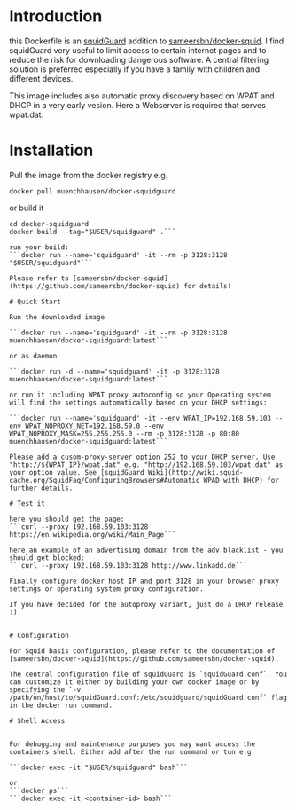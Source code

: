 # Introduction

this Dockerfile is an [squidGuard](http://www.squidguard.org/) addition to [sameersbn/docker-squid](https://github.com/sameersbn/docker-squid). I find squidGuard very useful to limit access to certain internet pages and to reduce the risk for downloading dangerous software. A central filtering solution is preferred especially if you have a family with children and different devices.

This image includes also automatic proxy discovery based on WPAT and DHCP in a very early vesion. Here a Webserver is required that serves wpat.dat.

# Installation

Pull the image from the docker registry e.g.

```docker pull muenchhausen/docker-squidguard```

or build it

```git clone https://github.com/muenchhausen/docker-squidguard.git
cd docker-squidguard
docker build --tag="$USER/squidguard" .```

run your build:
```docker run --name='squidguard' -it --rm -p 3128:3128 "$USER/squidguard"```

Please refer to [sameersbn/docker-squid](https://github.com/sameersbn/docker-squid) for details!

# Quick Start

Run the downloaded image

```docker run --name='squidguard' -it --rm -p 3128:3128 muenchhausen/docker-squidguard:latest```

or as daemon

```docker run -d --name='squidguard' -it -p 3128:3128 muenchhausen/docker-squidguard:latest```

or run it including WPAT proxy autoconfig so your Operating system will find the settings automatically based on your DHCP settings:

```docker run --name='squidguard' -it --env WPAT_IP=192.168.59.103 --env WPAT_NOPROXY_NET=192.168.59.0 --env WPAT_NOPROXY_MASK=255.255.255.0 --rm -p 3128:3128 -p 80:80 muenchhausen/docker-squidguard:latest```

Please add a cusom-proxy-server option 252 to your DHCP server. Use "http://${WPAT_IP}/wpat.dat" e.g. "http://192.168.59.103/wpat.dat" as your option value. See [squidGuard Wiki](http://wiki.squid-cache.org/SquidFaq/ConfiguringBrowsers#Automatic_WPAD_with_DHCP) for further details.

# Test it 

here you should get the page:
```curl --proxy 192.168.59.103:3128 https://en.wikipedia.org/wiki/Main_Page```

here an example of an advertising domain from the adv blacklist - you should get blocked:
```curl --proxy 192.168.59.103:3128 http://www.linkadd.de```

Finally configure docker host IP and port 3128 in your browser proxy settings or operating system proxy configuration.

If you have decided for the autoproxy variant, just do a DHCP release :)


# Configuration

For Squid basis configuration, please refer to the documentation of [sameersbn/docker-squid](https://github.com/sameersbn/docker-squid).

The central configuration file of squidGuard is `squidGuard.conf`. You can customize it either by building your own docker image or by specifying the `-v /path/on/host/to/squidGuard.conf:/etc/squidguard/squidGuard.conf` flag in the docker run command. 

# Shell Access


For debugging and maintenance purposes you may want access the containers shell. Either add after the run command or tun e.g.

```docker exec -it "$USER/squidguard" bash```

or
```docker ps```
```docker exec -it <container-id> bash```
